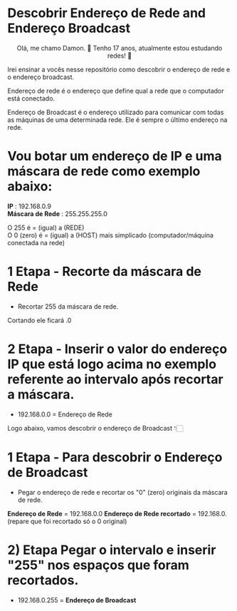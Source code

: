 # Descobrir Endereço de Rede and Endereço Broadcast

<p align="center"> Olá, me chamo Damon. 👋 
Tenho 17 anos, atualmente estou estudando redes! 📡 </p>

Irei ensinar a vocês nesse repositório como descobrir o endereço de rede e o endereço broadcast.

Endereço de rede é o endereço que define qual a rede que o computador está conectado.

Endereço de Broadcast é o endereço utilizado para comunicar com todas as máquinas de uma determinada rede. Ele é sempre o último endereço na rede.

# Vou botar um endereço de IP e uma máscara de rede como exemplo abaixo:
**IP** : 192.168.0.9 <br>
**Máscara de Rede** : 255.255.255.0

O 255 é = (igual) a (REDE) <br>
O 0 (zero) é = (igual) a (HOST) mais simplicado (computador/máquina conectada na rede)

# **1 Etapa** - Recorte da máscara de Rede

- Recortar 255 da máscara de rede.

Cortando ele ficará .0

# **2 Etapa** - Inserir o valor do endereço IP que está logo acima no exemplo referente ao intervalo após recortar a máscara.

- 192.168.0.0 = Endereço de Rede

Logo abaixo, vamos descobrir o endereço de Broadcast 👇🏻

# **1 Etapa** - Para descobrir o Endereço de Broadcast

- Pegar o endereço de rede e recortar os "0" (zero) originais da máscara de rede.

**Endereço de Rede** = 192.168.0.0
**Endereço de Rede recortado** = 192.168.0. (repare que foi recortado só o 0 original)

# **2) Etapa** Pegar o intervalo e inserir "255" nos espaços que foram recortados.

- 192.168.0.255 = **Endereço de Broadcast**
